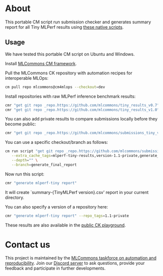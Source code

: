 ﻿# About

This portable CM script run submission checker and generates summary report for all Tiny MLPerf results
using [these native scripts](https://github.com/mlcommons/submissions_tiny_v1.1/pull/51).

## Usage

We have tested this portable CM script on Ubuntu and Windows.

Install [MLCommons CM framework](https://github.com/mlcommons/ck/blob/master/docs/installation.md).

Pull the MLCommons CK repository with automation recipes for interoperable MLOps:
```bash
cm pull repo mlcommons@cm4mlops --checkout=dev
```

Install repositories with raw MLPerf inference benchmark results:
```bash
cmr "get git repo _repo.https://github.com/mlcommons/tiny_results_v0.7" --extra_cache_tags=mlperf-tiny-results,version-0.7
cmr "get git repo _repo.https://github.com/mlcommons/tiny_results_v1.0" --extra_cache_tags=mlperf-tiny-results,version-1.0
```

You can also add private results to compare submissions locally before they become public:
```bash
cmr "get git repo _repo.https://github.com/mlcommons/submissions_tiny_v1.1" --extra_cache_tags=mlperf-tiny-results,version-1.1-private
```

You can use a specific checkout/branch as follows:
```bash
cm run script "get git repo _repo.https://github.com/mlcommons/submissions_tiny_v1.1" \
   --extra_cache_tags=mlperf-tiny-results,version-1.1-private,generate_final_report \
   --depth="" \
   --branch=generate_final_report
```


Now run this script:
```bash
cmr "generate mlperf-tiny report"
```

It will create `summary-{TinyMLPerf version}.csv' report in your current directory.

You can also specify a version of a repository here:

```bash
cmr "generate mlperf-tiny report" --repo_tags=1.1-private
```

These results are also available in the [public CK playground](https://access.cknowledge.org/playground/?action=experiments&tags=mlperf-tiny,all).

# Contact us

This project is maintained by the [MLCommons taskforce on automation and reproducibility](https://cKnowledge.org/mlcommons-taskforce).
Join our [Discord server](https://discord.gg/JjWNWXKxwT) to ask questions, provide your feedback and participate in further developments.
